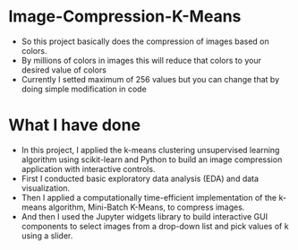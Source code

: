 # Image-Compression-K-Means

- So this project basically does the compression of images based on colors.
- By millions of colors in images this will reduce that colors to your desired value of colors
- Currently I setted maximum of 256 values but you can change that by doing simple modification in code


# What I have done

- In this project, I applied the k-means clustering unsupervised learning algorithm using 
scikit-learn and Python to build an image compression application with interactive controls.
- First I conducted basic exploratory data analysis (EDA) and data visualization.
- Then I applied a computationally time-efficient implementation of the k-means algorithm, Mini-Batch K-Means, 
to compress images.
- And then I used the Jupyter widgets library to build interactive GUI components to select images
from a drop-down list and pick values of k using a slider.
